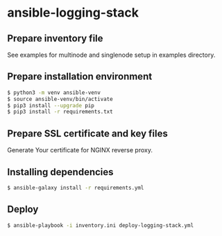 # ansible-logging-stack
## Prepare inventory file
See examples for multinode and singlenode setup in examples directory.

## Prepare installation environment
```bash
$ python3 -m venv ansible-venv
$ source ansible-venv/bin/activate
$ pip3 install --upgrade pip
$ pip3 install -r requirements.txt
```

## Prepare SSL certificate and key files
Generate Your certificate for NGINX reverse proxy.

## Installing dependencies
```bash
$ ansible-galaxy install -r requirements.yml
```

## Deploy 
```bash
$ ansible-playbook -i inventory.ini deploy-logging-stack.yml
```
